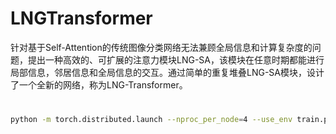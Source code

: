 # LNGTransformer
针对基于Self-Attention的传统图像分类网络无法兼顾全局信息和计算复杂度的问题，提出一种高效的、可扩展的注意力模块LNG-SA，该模块在任意时期都能进行局部信息，邻居信息和全局信息的交互。通过简单的重复堆叠LNG-SA模块，设计了一个全新的网络，称为LNG-Transformer。




# 
```bash
python -m torch.distributed.launch --nproc_per_node=4 --use_env train.py --model LNG_T --batch-size 256 --data-path ../imagenet-100
```

